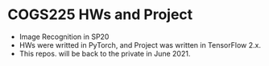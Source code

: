 # COGS225 HWs and Project
- Image Recognition in SP20 
- HWs were writted in PyTorch, and Project was written in TensorFlow 2.x.
- This repos. will be back to the private in June 2021.
